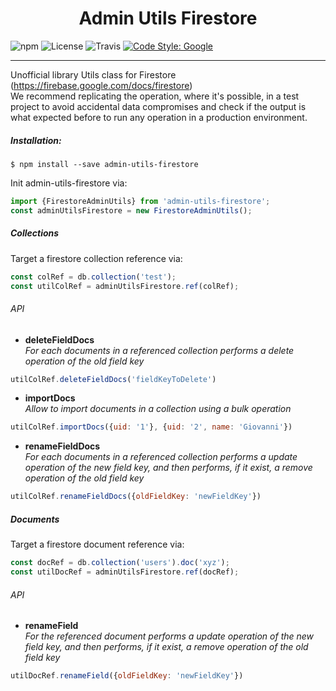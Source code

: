 <div align="center">
  <h1>Admin Utils Firestore</h1>
</div>

![npm](https://img.shields.io/npm/v/admin-utils-firestore.svg)
![License](https://img.shields.io/github/license/39ro/admin-utils-firestore)
![Travis](https://img.shields.io/travis/39ro/admin-utils-firestore)
[![Code Style: Google](https://img.shields.io/badge/code%20style-google-blueviolet.svg)](https://github.com/google/gts)

<hr>


Unofficial library Utils class for Firestore (https://firebase.google.com/docs/firestore)
<br>
We recommend replicating the operation, where it's possible, in a test project to avoid accidental data compromises and check if the output is what expected before to run any operation in a production environment.

##### Installation:
```
$ npm install --save admin-utils-firestore
```

Init admin-utils-firestore via:
```javascript
import {FirestoreAdminUtils} from 'admin-utils-firestore';
const adminUtilsFirestore = new FirestoreAdminUtils();
```


##### Collections
Target a firestore collection reference via:
```javascript
const colRef = db.collection('test');
const utilColRef = adminUtilsFirestore.ref(colRef);
```

###### API

- **deleteFieldDocs**<br>
_For each documents in a referenced collection performs a delete operation of the old field key_
```javascript
utilColRef.deleteFieldDocs('fieldKeyToDelete')
```

- **importDocs**<br>
_Allow to import documents in a collection using a bulk operation_
```javascript
utilColRef.importDocs({uid: '1'}, {uid: '2', name: 'Giovanni'})
```

- **renameFieldDocs**<br>
_For each documents in a referenced collection performs a update operation of the new field key, and then performs, if it exist, a remove operation of the old field key_
```javascript
utilColRef.renameFieldDocs({oldFieldKey: 'newFieldKey'})
```


##### Documents
Target a firestore document reference via:
```javascript
const docRef = db.collection('users').doc('xyz');
const utilDocRef = adminUtilsFirestore.ref(docRef);
```

###### API

- **renameField**<br>
_For the referenced document performs a update operation of the new field key, and then performs, if it exist, a remove operation of the old field key_
```javascript
utilDocRef.renameField({oldFieldKey: 'newFieldKey'})
```

[license-url]: https://github.com/prescottprue/fireadmin/blob/master/LICENSE
